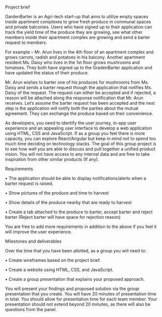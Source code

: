 Project brief 

GardenBarter is an Agri-tech start-up that aims to utilize empty spaces inside apartment complexes to grow fresh produce in communal spaces and private balconies. Users who have signed up to their application can track the yield time of the produce they are growing, see what other members inside their apartment complex are growing and send a barter request to members. 

For example – Mr. Arun lives in the 4th floor of an apartment complex and grows carrots, radish and potatoes in his balcony. Another apartment resident Ms. Daisy who lives in the 1st floor grows mushrooms and tomatoes. They both have signed up to the GradenBarter application and have updated the status of their produce. 

Mr. Arun wishes to barter one of his produces for mushrooms from Ms. Daisy and sends a barter request though the application that notifies Ms. Daisy of the request. The request can either be accepted and if rejected, a reason will be attached along the response notification that Mr. Arun receives. Let’s assume the barter request has been accepted and the next step is the application will notify both the parties about the mutual agreement. They can exchange the produce based on their convenience. 

As developers, you need to identify the user journey, in-app user experience and an appealing user interface to develop a web application using HTML, CSS and JavaScript. If as a group you feel there is more capacity, you can explore React/Angular but keep in mind not to spend too much time deciding on technology stacks. The goal of this group project is to see how well you are able to discuss and pull together a unified product vision. You will not have access to any internal data and are free to take inspiration from other similar products (If any).

Requirements

•	The application should be able to display notifications/alerts when a barter request is raised.

•	Show pictures of the produce and time to harvest 

•	Show details of the produce nearby that are ready to harvest

•	Create a tab attached to the produce to barter, accept barter and reject barter (Reject barter will have space for rejection reason)

You are free to add more requirements in addition to the above if you feel it will improve the user experience. 

Milestones and deliverables 

Over the time that you have been allotted, as a group you will need to: 

•	Create wireframes based on the project brief. 

•	Create a website using HTML, CSS, and JavaScript. 

•	Create a group presentation that explains your proposed approach. 

You will present your findings and proposed solution via the group presentation that you create. You will have 20 minutes of presentation time in total. You should allow for presentation time for each team member. Your presentation should not extend beyond 20 minutes, as there will also be questions from the panel. 
